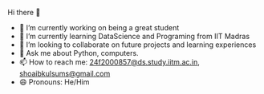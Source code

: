 Hi there 👋

<!--
**shoaib2000857/shoaib2000857** is a ✨ _special_ ✨ repository because its `README.md` (this file) appears on your GitHub profile.

Here are some ideas to get you started: -->

- 🔭 I’m currently working on being a great student
- 🌱 I’m currently learning DataScience and Programing from IIT Madras
- 👯 I’m looking to collaborate on future projects and learning experiences
- 💬 Ask me about Python, computers.
- 📫 How to reach me: 24f2000857@ds.study.iitm.ac.in, shoaibkulsums@gmail.com
- 😄 Pronouns: He/Him
<!--- ⚡ Fun fact: -->

